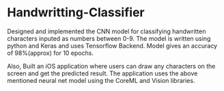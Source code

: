 # Handwritting-Classifier

Designed and implemented the CNN model for classifying handwritten characters inputed as numbers between 0-9. The model is written using python and Keras and uses Tensorflow Backend. Model gives an accuracy of 98%(approx) for 10 epochs. 

Also, Built an iOS application where users can draw any characters on the screen and get the predicted result. The application uses the above mentioned neural net model using the CoreML and Vision libraries.
